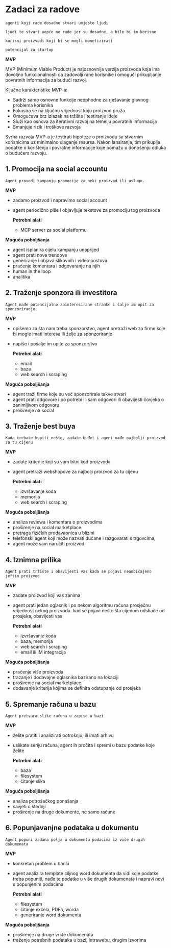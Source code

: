 # Zadaci za radove

    agenti koji rade dosadne stvari umjesto ljudi

    ljudi te stvari uopće ne rade jer su dosadne, a bile bi im korisne

    korisni proizvodi koji bi se mogli monetizirati

    potencijal za startup

**MVP**

MVP (Minimum Viable Product) je najosnovnija verzija proizvoda koja ima dovoljno funkcionalnosti da zadovolji rane korisnike i omogući prikupljanje povratnih informacija za budući razvoj.

Ključne karakteristike MVP-a:

- Sadrži samo osnovne funkcije neophodne za rješavanje glavnog problema korisnika
- Fokusira se na ključnu vrijednost koju proizvod pruža
- Omogućava brz izlazak na tržište i testiranje ideje
- Služi kao osnova za iterativni razvoj na temelju povratnih informacija
- Smanjuje rizik i troškove razvoja

Svrha razvoja MVP-a je testirati hipoteze o proizvodu sa stvarnim korisnicima uz minimalno ulaganje resursa. Nakon lansiranja, tim prikuplja podatke o korištenju i povratne informacije koje pomažu u donošenju odluka o budućem razvoju.

## 1. Promocija na social accountu
    
    Agent provodi kampanju promocije za neki proizvod ili uslugu.

**MVP**
- zadamo proizvod i napravimo social account
- agent periodično piše i objavljuje tekstove za promociju tog proizvoda

    **Potrebni alati**
    - MCP server za social platformu   

**Moguća poboljšanja**
- agent isplanira cijelu kampanju unaprijed
- agent prati nove trendove
- generiranje i objava slikovnih i video postova
- praćenje komentara i odgovaranje na njih
- human in the loop
- analitika


## 2. Traženje sponzora ili investitora
    
    Agent nađe potencijalno zainteresirane stranke i šalje im upit za sponzoriranje.

**MVP**
- opišemo za šta nam treba sponzorstvo, agent pretraži web za firme koje bi mogle imati interesa ili želje za sponzoriranje 
- napiše i pošalje im upite za sponzorstvo

    **Potrebni alati**
    - email
    - baza
    - web search i scraping  

**Moguća poboljšanja**
- agent traži firme koje su već sponzorirale takve stvari
- agent prati odgovore i po potrebi ili sam odgovori ili obavijesti čovjeka o zanimljivom odgovoru
- proširenje na social

## 3. Traženje best buya
    
    Kada trebate kupiti nešto, zadate buđet i agent nađe najbolji proizvod za tu cijenu

**MVP**
- zadate kriterije koji su vam bitni kod proizvoda
- agent pretraži webshopove za najbolji proizvod za tu cijenu

    **Potrebni alati**
    - izvršavanje koda
    - memorija
    - web search i scraping  

**Moguća poboljšanja**
- analiza reviewa i komentara o proizvodima
- proširenje na social marketplace
- pretraga fizičkih prodavaonica u blizini
- telefonski agent koji može nazvati dućane i razgovarati s trgovcima, 
- agent može sam naručiti proizvod

## 4. Iznimna prilika

    Agent prati tržište i obavijesti vas kada se pojavi neuobičajeno jeftin proizvod

**MVP**
- zadate proizvod koji vas zanima
- agent prati jedan oglasnik i po nekom algoritmu računa prosječnu vrijednost nekog proizvoda. kad se pojavi nešto šta cijenom odskače od prosjeka, obavijesti vas

    **Potrebni alati**
    - izvršavanje koda
    - baza, memorija
    - web search i scraping
    - email ili IM integracija

**Moguća poboljšanja**
- praćenje više proizvoda
- trazanje i dodavajne oglasnika bazirano na lokaciji
- proširenje na social marketplace
- dodavanje kriterija kojima se definira odstupanje od prosjeka

## 5. Spremanje računa u bazu

    Agent pretvara slike računa u zapise u bazi

**MVP**
- želite pratiti i analizirati potrošnju, ili imati arhivu
- uslikate seriju računa, agent ih pročita i spremi u bazu podatke koje želite

    **Potrebni alati**
    - baza
    - filesystem
    - čitanje slika

**Moguća poboljšanja**
- analiza potrošačkog ponašanja
- savjeti o štednji
- proširenje na druge dokumente, ne samo račune

## 6. Popunjavanjne podataka u dokumentu

    Agent popuni zadana polja u dokumentu podacima iz više drugih dokumenata

**MVP**
- konkretan problem u banci
- agent analizira template ciljnog word dokumenta da vidi koje podatke treba popuniti, nađe te podatke u više drugih dokumenata i napravi novi s popunjenim podacima

    **Potrebni alati**
    - filesystem
    - čitanje excela, PDFa, worda
    - generiranje word dokumenta

**Moguća poboljšanja**
- proširenje na druge vrste dokumenata
- traženje potrebnih podataka u bazi, intrawebu, drugim izvorima


